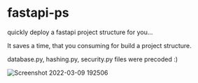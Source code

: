 # fastapi-ps
quickly deploy a fastapi project structure for you...

It saves a time, that you consuming for build a project structure.

database.py, hashing.py, security.py files were precoded :)

![Screenshot 2022-03-09 192506](https://user-images.githubusercontent.com/58256182/157456314-f0dfc8ec-96e6-459f-bb72-f9da4e003b41.png)
